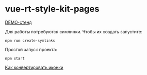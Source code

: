 # vue-rt-style-kit-pages

[DEMO-стенд](https://vue-rt-style.github.io/vue-rt-style-kit-pages/docs/)

Для работы потребуются симлинки. Чтобы их создать запустите:
````
npm run create-symlinks
````

Простой запуск проекта:

````
npm start
````


[Как конвертировать иконки](https://github.com/vue-rt-style/vue-rt-style-kit-icons/blob/master/src/components/Icon/generator/ReadMe.md)
